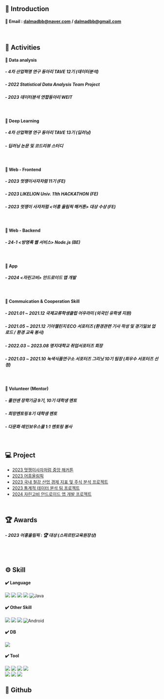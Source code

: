 ## 📒 Introduction
#### 📌 Email : dalmadbb@naver.com / dalmadbb@gmail.com
<br>

## 💭 Activities
#### 📌 Data analysis
##### - 4차 산업혁명 연구 동아리 TAVE 12기 (데이터분석)
##### - 2022 Statistical Data Analysis Team Project
##### - 2023 데이터분석 연합동아리 WEIT
<br>

#### 📌 Deep Learning
##### - 4차 산업혁명 연구 동아리 TAVE 13기 (딥러닝)
##### - 딥러닝 논문 및 코드리뷰 스터디
<br>

#### 📌 Web - Frontend
##### - 2023 멋쟁이사자차럼 11기 (FE)
##### - 2023 LIKELION Univ. 11th HACKATHON (FE)
##### - 2023 멋쟁이 사자처럼 <어흥 올림픽 해커톤> 대상 수상 (FE)
<br>

#### 📌 Web - Backend
##### - 24-1 <방명록 웹 서비스> Node.js (BE)
<br>

#### 📌 App
##### - 2024 <자린고비> 안드로이드 앱 개발
<br>

#### 📌 Commuication & Cooperation Skill
##### - 2021.01 ~ 2021.12 국제교류학생클럽 어우라미 (외국인 유학생 지원)
##### - 2021.05 ~ 2021.12 기아챌린지 ECO 서포터즈 (환경관련 기사 작성 및 경기일보 업로드 / 환경 교육 봉사) 
##### - 2022.03 ~ 2023.08 명지대학교 취업서포터즈 회장
##### - 2021.03 ~ 2021.10 녹색식품연구소 서포터즈 그리닛 10기 팀장 (최우수 서포터즈 선정)
<br>

#### 📌 Volunteer (Mentor)
##### - 폴얀센 장학기금 9기, 10기 대학생 멘토
##### - 희망멘토링 8기 대학생 멘토
##### - 다문화 레인보우스쿨 1:1 멘토링 봉사

<br>

## 💻 Project

- <a href="">2023 멋쟁이사자처럼 중앙 해커톤</a>
- <a href="">2023 어흥올림픽</a>
- <a href="">2023 국내 철강 산업 경제 지표 및 주식 분석 프로젝트</a>
- <a href="t">2023 통계적 데이터 분석 팀 프로젝트</a>
- <a href="">2024 자린고비 안드로이드 앱 개발 프로젝트</a>

<br>

## 🏆 Awards
##### - 2023 어흥올림픽 : 🏆 대상 (스파르탄교육원장상)
<br> <br>

## ⚙️ Skill
#### ✔️ Language
<img src="https://img.shields.io/badge/html5-E34F26?style=for-the-badge&logo=html5&logoColor=white"> <img src="https://img.shields.io/badge/css3-1572B6?style=for-the-badge&logo=css3&logoColor=white"> <img src="https://img.shields.io/badge/javascript-F7DF1E?style=for-the-badge&logo=javascript&logoColor=black"> <img src="https://img.shields.io/badge/python-3776AB?style=for-the-badge&logo=python&logoColor=white"> ![Java](https://img.shields.io/badge/java-%23ED8B00.svg?style=for-the-badge&logo=openjdk&logoColor=white)
<br>

#### ✔️ Other Skill
<img src="https://img.shields.io/badge/react.js-61DAFB?style=for-the-badge&logo=react&logoColor=white"> <img src="https://img.shields.io/badge/node.js-339933?style=for-the-badge&logo=nodedotjs&logoColor=white"> <img src="https://img.shields.io/badge/jsp-2C2255?style=for-the-badge&logo=jsp&logoColor=white"> ![Android](https://img.shields.io/badge/Android-3DDC84?style=for-the-badge&logo=android&logoColor=white) 
<br>

#### ✔️ DB
<img src="https://img.shields.io/badge/mysql-4479A1?style=for-the-badge&logo=mysql&logoColor=white"> 

#### ✔️ Tool
<img src="https://img.shields.io/badge/VS Code-007ACC?style=for-the-badge&logo=visualstudiocode&logoColor=white"> <img src="https://img.shields.io/badge/visual studio-5C2D91?style=for-the-badge&logo=visualstudio&logoColor=white"> <img src="https://img.shields.io/badge/eclipse-2C2255?style=for-the-badge&logo=eclipseide&logoColor=white"> <img src="https://img.shields.io/badge/android studio-3DDC84?style=for-the-badge&logo=androidstudio&logoColor=white"> <br>
<img src="https://img.shields.io/badge/github-181717?style=for-the-badge&logo=github&logoColor=white"> <img src="https://img.shields.io/badge/git-F05032?style=for-the-badge&logo=git&logoColor=white"> <img src="https://img.shields.io/badge/figma-F24E1E?style=for-the-badge&logo=figma&logoColor=white">
<br>


## 💬 Github



<!--
**kay25802/kay25802** is a ✨ _special_ ✨ repository because its `README.md` (this file) appears on your GitHub profile.

Here are some ideas to get you started:

- 🔭 I’m currently working on ...
- 🌱 I’m currently learning ...
- 👯 I’m looking to collaborate on ...
- 🤔 I’m looking for help with ...
- 💬 Ask me about ...
- 📫 How to reach me: ...
- 😄 Pronouns: ...
- ⚡ Fun fact: ...
-->
